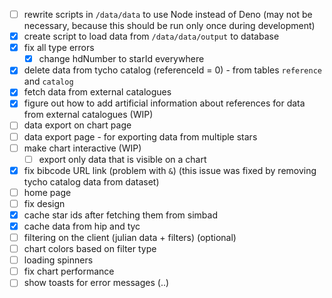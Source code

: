 - [ ] rewrite scripts in `/data/data` to use Node instead of Deno 
  (may not be necessary, because this should be run only once during development)
- [x] create script to load data from `/data/data/output` to database
- [x] fix all type errors 
  - [x] change hdNumber to starId everywhere
- [x] delete data from tycho catalog (referenceId = 0) - from tables `reference` and `catalog`
- [x] fetch data from external catalogues
- [x] figure out how to add artificial information about references for data from external catalogues (WIP)
- [ ] data export on chart page
- [ ] data export page - for exporting data from multiple stars
- [ ] make chart interactive (WIP)
  - [ ] export only data that is visible on a chart
- [x] fix bibcode URL link (problem with `&`) (this issue was fixed by removing tycho catalog data from dataset)
- [ ] home page 
- [ ] fix design
- [x] cache star ids after fetching them from simbad
- [x] cache data from hip and tyc
- [ ] filtering on the client (julian data + filters) (optional)
- [ ] chart colors based on filter type
- [ ] loading spinners
- [ ] fix chart performance
- [ ] show toasts for error messages (..)